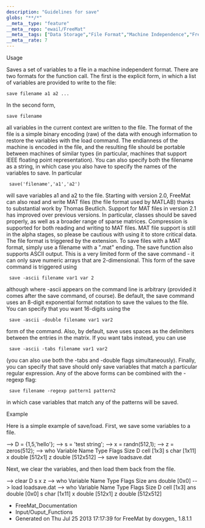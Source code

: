 ```yaml
---
description: "Guidelines for save"
globs: "**/*"
__meta__type: "feature"
__meta__repo: "ewail/FreeMat"
__meta__tags: ["Data Storage","File Format","Machine Independence","FreeMat","MATLAB Compatibility"]
__meta__rate: 7
---
```


 Usage

Saves a set of variables to a file in a machine independent
format. There are two formats for the function call. The
first is the explicit form, in which a list of variables are
provided to write to the file:

    save filename a1 a2 ...

In the second form,

    save filename

all variables in the current context are written to the
file. The format of the file is a simple binary encoding
(raw) of the data with enough information to restore the
variables with the load command. The endianness of the
machine is encoded in the file, and the resulting file
should be portable between machines of similar types (in
particular, machines that support IEEE floating point
representation).
You can also specify both the filename as a string, in which
case you also have to specify the names of the variables to
save. In particular

     save('filename','a1','a2')

will save variables a1 and a2 to the file.
Starting with version 2.0, FreeMat can also read and write
MAT files (the file format used by MATLAB) thanks to
substantial work by Thomas Beutlich. Support for MAT files
in version 2.1 has improved over previous versions. In
particular, classes should be saved properly, as well as a
broader range of sparse matrices. Compression is supported
for both reading and writing to MAT files. MAT file support
is still in the alpha stages, so please be cautious with
using it to store critical data. The file format is
triggered by the extension. To save files with a MAT format,
simply use a filename with a ".mat" ending.
The save function also supports ASCII output. This is a very
limited form of the save command - it can only save numeric
arrays that are 2-dimensional. This form of the save command
is triggered using

     save -ascii filename var1 var 2

although where -ascii appears on the command line is
arbitrary (provided it comes after the save command, of
course). Be default, the save command uses an 8-digit
exponential format notation to save the values to the file.
You can specify that you want 16-digits using the

     save -ascii -double filename var1 var2

form of the command. Also, by default, save uses spaces as
the delimiters between the entries in the matrix. If you
want tabs instead, you can use

     save -ascii -tabs filename var1 var2

(you can also use both the -tabs and -double flags
simultaneously).
Finally, you can specify that save should only save
variables that match a particular regular expression. Any of
the above forms can be combined with the -regexp flag:

     save filename -regexp pattern1 pattern2

in which case variables that match any of the patterns will
be saved.


 Example

Here is a simple example of save/load. First, we save some
variables to a file.

  --> D = {1,5,'hello'};
  --> s = 'test string';
  --> x = randn(512,1);
  --> z = zeros(512);
  --> who
    Variable Name       Type   Flags             Size
                D      cell                    [1x3]
                s      char                    [1x11]
                x    double                    [512x1]
                z    double                    [512x512]
  --> save loadsave.dat

Next, we clear the variables, and then load them back from
the file.

  --> clear D s x z
  --> who
    Variable Name       Type   Flags             Size
              ans    double                    [0x0]
  --> load loadsave.dat
  --> who
    Variable Name       Type   Flags             Size
                D      cell                    [1x3]
              ans    double                    [0x0]
                s      char                    [1x11]
                x    double                    [512x1]
                z    double                    [512x512]


* FreeMat_Documentation
* Input/Ouput_Functions
* Generated on Thu Jul 25 2013 17:17:39 for FreeMat by
  doxygen_ 1.8.1.1

